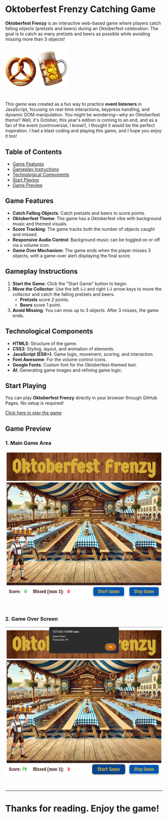 # Oktoberfest Frenzy Catching Game

**Oktoberfest Frenzy** is an interactive web-based game where players catch falling objects (pretzels and beers) during an Oktoberfest celebration. The goal is to catch as many pretzels and beers as possible while avoiding missing more than 3 objects!

<img src="./images/brezel.png" alt="Brezel" width="100" /><img src="./images/beer.png" alt="Beer" width="100" />

<br>

This game was created as a fun way to practice **event listeners** in JavaScript, focusing on real-time interactions, keypress handling, and dynamic DOM manipulation. You might be wondering—why an Oktoberfest theme? Well, it's October, this year's edition is coming to an end, and as a fan of the event (controversial, I know!), I thought it would be the perfect inspiration. I had a blast coding and playing this game, and I hope you enjoy it too!

## Table of Contents

- [Game Features](#game-features)
- [Gameplay Instructions](#gameplay-instructions)
- [Technological Components](#technological-components)
- [Start Playing](#start-playing)
- [Game Preview](#game-preview)

## Game Features

- **Catch Falling Objects**: Catch pretzels and beers to score points.
- **Oktoberfest Theme**: The game has a Oktoberfest vibe with background music and themed visuals.
- **Score Tracking**: The game tracks both the number of objects caught and missed.
- **Responsive Audio Control**: Background music can be toggled on or off via a volume icon.
- **Game Over Mechanism**: The game ends when the player misses 3 objects, with a game-over alert displaying the final score.

## Gameplay Instructions

1. **Start the Game**: Click the "Start Game" button to begin.
2. **Move the Collector**: Use the left (`←`) and right (`→`) arrow keys to move the collector and catch the falling pretzels and beers.
   - **Pretzels** score 2 points.
   - **Beers** score 1 point.
3. **Avoid Missing**: You can miss up to 3 objects. After 3 misses, the game ends.

## Technological Components

- **HTML5**: Structure of the game.
- **CSS3**: Styling, layout, and animation of elements.
- **JavaScript (ES6+)**: Game logic, movement, scoring, and interaction.
- **Font Awesome**: For the volume control icons.
- **Google Fonts**: Custom font for the Oktoberfest-themed text.
- **AI**: Generating game images and refining game logic.

## Start Playing

You can play **Oktoberfest Frenzy** directly in your browser through GitHub Pages. No setup is required!

[Click here to play the game](https://diecatiamonteiro.github.io/Oktoberfest-Catching-Game/)

## Game Preview

### 1. Main Game Area

![Main Game Area](./game-screenshots/game-area.png)

<br>

### 2. Game Over Screen

![Game Over Screen](./game-screenshots/game-over.png)


<br>

---

# Thanks for reading. Enjoy the game!
